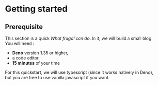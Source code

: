 # Getting started

## Prerequisite

This section is a quick _What frugal can do_. In it, we will build a small blog. You will need :

- **Deno** version 1.35 or higher,
- a code editor,
- **15 minutes** of your time

For this quickstart, we will use typescript (since it works natively in Deno), but you are free to use vanilla javascript if you want.
